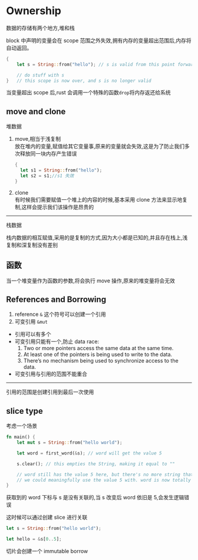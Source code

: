 # Ownership

数据的存储有两个地方,堆和栈

block 中声明的变量会在 scope 范围之外失效,拥有内存的变量超出范围后,内存将自动返回。

```rs
{
    let s = String::from("hello"); // s is valid from this point forward

    // do stuff with s
}   // this scope is now over, and s is no longer valid
```

当变量超出 scope 后,rust 会调用一个特殊的函数`drop`将内存返还给系统

## move and clone

堆数据

1. move,相当于浅复制  
   放在堆内的变量,赋值给其它变量事,原来的变量就会失效,这是为了防止我们多次释放同一块内存产生错误

   ```rs
   {
     let s1 = String::from("hello");
     let s2 = s1;//s1 失效
   }
   ```

2. clone  
   有时候我们需要赋值一个堆上的内容的时候,基本采用 clone 方法来显示地复制,这样会提示我们该操作是昂贵的

---

栈数据

栈内数据的相互赋值,采用的是复制的方式,因为大小都是已知的,并且存在栈上,浅复制和深复制没有差别

## 函数

当一个堆变量作为函数的参数,将会执行 move 操作,原来的堆变量将会无效

## References and Borrowing

1. reference `&` 这个符号可以创建一个引用
2. 可变引用 `&mut`

- 引用可以有多个
- 可变引用只能有一个,防止 data race:
  1. Two or more pointers access the same data at the same time.
  2. At least one of the pointers is being used to write to the data.
  3. There’s no mechanism being used to synchronize access to the data.
- 可变引用与引用的范围不能重合

---

引用的范围是创建引用到最后一次使用

## slice type

考虑一个场景

```rs
fn main() {
    let mut s = String::from("hello world");

    let word = first_word(&s); // word will get the value 5

    s.clear(); // this empties the String, making it equal to ""

    // word still has the value 5 here, but there's no more string that
    // we could meaningfully use the value 5 with. word is now totally invalid!
}
```

获取到的 word 下标与 s 是没有关联的,当 s 改变后 word 依旧是 5,会发生逻辑错误

这时候可以通过创建 slice 进行关联

```rs
let s = String::from("hello world");

let hello = &s[0..5];
```

切片会创建一个 immutable borrow
